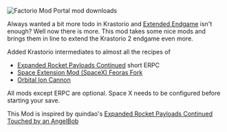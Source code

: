 ![Factorio Mod Portal mod downloads](https://img.shields.io/factorio-mod-portal/dt/ERPC-K2-integration)

Always wanted a bit more todo in Krastorio and [Extended Endgame](https://mods.factorio.com/mod/krastorio2_extended_endgame) isn't enough? Well now there is more.
This mod takes some nice mods and brings them in line to extend the Krastorio 2 endgame even more.

Added Krastorio intermediates to almost all the recipes of

* [Expanded Rocket Payloads Continued](https://mods.factorio.com/mod/expanded-rocket-payloads-continued) short ERPC
* [Space Extension Mod (SpaceX) Feoras Fork](https://mods.factorio.com/mod/SpaceModFeorasFork)
* [Orbital Ion Cannon](https://mods.factorio.com/mod/Kux-OrbitalIonCannon)

All mods except ERPC are optional.
Space X needs to be configured before starting your save.

This Mod is inspired by quindao's [Expanded Rocket Payloads Continued Touched by an AngelBob](https://mods.factorio.com/mod/ERPCTbaAB)
